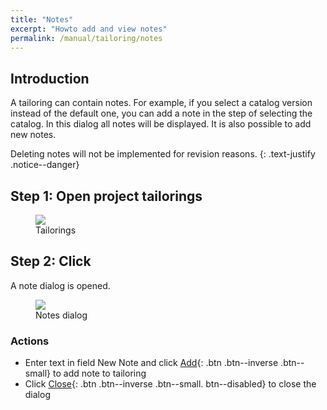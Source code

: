 ```yaml
---
title: "Notes"
excerpt: "Howto add and view notes"
permalink: /manual/tailoring/notes
---
```


## Introduction

A tailoring can contain notes. For example, if you select a catalog version instead of the default one, 
you can add a note in the step of selecting the catalog. In this dialog all notes will be displayed. 
It is also possible to add new notes.

Deleting notes will not be implemented for revision reasons.
{: .text-justify .notice--danger}

## Step 1: Open project tailorings

<figure>
    <a href="{{ '/assets/images/tailoring/home.png' | relative_url }}"><img src="{{ '/assets/images/tailoring/home.png' | relative_url }}"></a>
    <figcaption>Tailorings</figcaption>
</figure>

## Step 2: Click <span class="mdi mdi-message-bulleted"></span>

A note dialog is opened.

<figure>
    <a href="{{ '/assets/images/tailoring/notes/dialog.png' | relative_url }}"><img src="{{ '/assets/images/tailoring/notes/dialog.png' | relative_url }}"></a>
    <figcaption>Notes dialog</figcaption>
</figure>

### Actions

- Enter text in field New Note and click [Add](){: .btn .btn--inverse .btn--small} to add note to tailoring
- Click [Close](){: .btn .btn--inverse .btn--small. btn--disabled} to close the dialog 

